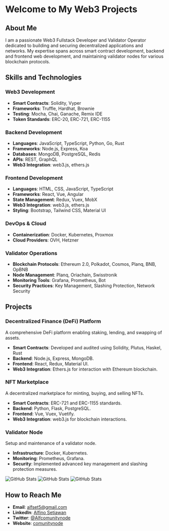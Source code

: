 # Welcome to My Web3 Projects

## About Me

I am a passionate Web3 Fullstack Developer and Validator Operator dedicated to building and securing decentralized applications and networks. My expertise spans across smart contract development, backend and frontend web development, and maintaining validator nodes for various blockchain protocols.

## Skills and Technologies

### Web3 Development
- **Smart Contracts**: Solidity, Vyper
- **Frameworks**: Truffle, Hardhat, Brownie
- **Testing**: Mocha, Chai, Ganache, Remix IDE
- **Token Standards**: ERC-20, ERC-721, ERC-1155

### Backend Development
- **Languages**: JavaScript, TypeScript, Python, Go, Rust
- **Frameworks**: Node.js, Express, Koa
- **Databases**: MongoDB, PostgreSQL, Redis
- **APIs**: REST, GraphQL
- **Web3 Integration**: web3.js, ethers.js

### Frontend Development
- **Languages**: HTML, CSS, JavaScript, TypeScript
- **Frameworks**: React, Vue, Angular
- **State Management**: Redux, Vuex, MobX
- **Web3 Integration**: web3.js, ethers.js
- **Styling**: Bootstrap, Tailwind CSS, Material UI

### DevOps & Cloud
- **Containerization**: Docker, Kubernetes, Proxmox
- **Cloud Providers**: OVH, Hetzner

### Validator Operations
- **Blockchain Protocols**: Ethereum 2.0, Polkadot, Cosmos, Planq, BNB, OpBNB
- **Node Management**: Planq, Oriachain, Swisstronik
- **Monitoring Tools**: Grafana, Prometheus, Bot 
- **Security Practices**: Key Management, Slashing Protection, Network Security

## Projects

### Decentralized Finance (DeFi) Platform
A comprehensive DeFi platform enabling staking, lending, and swapping of assets.

- **Smart Contracts**: Developed and audited using Solidity, Plutus, Haskel, Rust
- **Backend**: Node.js, Express, MongoDB.
- **Frontend**: React, Redux, Material UI.
- **Web3 Integration**: Ethers.js for interaction with Ethereum blockchain.

### NFT Marketplace
A decentralized marketplace for minting, buying, and selling NFTs.

- **Smart Contracts**: ERC-721 and ERC-1155 standards.
- **Backend**: Python, Flask, PostgreSQL.
- **Frontend**: Vue, Vuex, Vuetify.
- **Web3 Integration**: web3.js for blockchain interactions.

### Validator Node
Setup and maintenance of a validator node.

- **Infrastructure**: Docker, Kubernetes.
- **Monitoring**: Prometheus, Grafana.
- **Security**: Implemented advanced key management and slashing protection measures.

![GitHub Stats](https://github-readme-stats.vercel.app/api?username=alfset&theme=dark&show_icons=true&hide_border=true&count_private=true)
![GitHub Stats](https://github-readme-stats.vercel.app/api/top-langs/?username=alfset&theme=dark&show_icons=true&hide_border=true&layout=compact)
![GitHub Stats](https://github-readme-streak-stats.herokuapp.com/?user=alfset&theme=dark&hide_border=true)

## How to Reach Me

- **Email**: [alfset5@gmail.com](mailto:alfset5@gmail.com.com)
- **LinkedIn**: [Alfino Setiawan](https://www.linkedin.com/in/Alfinosetiawan)
- **Twitter**: [@Alfcomunitynode](https://twitter.com/alfcomunitynode)
- **Website**: [comunitynode](https://www.comunitynode.my.id)
